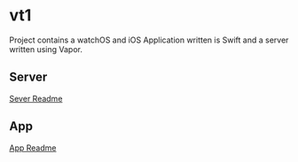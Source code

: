 # vt1

Project contains a watchOS and iOS Application written is Swift and a server written using Vapor.

## Server

[Sever Readme](./server/Readme.md)

## App

[App Readme](./app/Readme.md)
